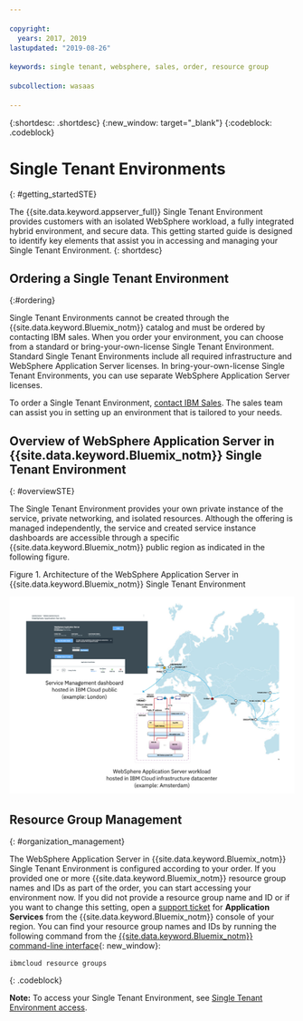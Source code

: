 ```yaml
---

copyright:
  years: 2017, 2019
lastupdated: "2019-08-26"

keywords: single tenant, websphere, sales, order, resource group

subcollection: wasaas

---
```


{:shortdesc: .shortdesc}
{:new_window: target="_blank"}
{:codeblock: .codeblock}

# Single Tenant Environments
{: #getting_startedSTE}

The {{site.data.keyword.appserver_full}} Single Tenant Environment provides customers with an isolated WebSphere workload, a fully integrated hybrid environment, and secure data. This getting started guide is designed to identify key elements that assist you in accessing and managing your Single Tenant Environment.
{: shortdesc}

## Ordering a Single Tenant Environment
{:#ordering}

Single Tenant Environments cannot be created through the {{site.data.keyword.Bluemix_notm}} catalog and must be ordered by contacting IBM sales. When you order your environment, you can choose from a standard or bring-your-own-license Single Tenant Environment. Standard Single Tenant Environments include all required infrastructure and WebSphere Application Server licenses. In bring-your-own-license Single Tenant Environments, you can use separate WebSphere Application Server licenses.

To order a Single Tenant Environment, [contact IBM Sales](/docs/services/ApplicationServeronCloud?topic=wasaas-reporting_issues#contacting-sales). The sales team can assist you in setting up an environment that is tailored to your needs.

## Overview of WebSphere Application Server in {{site.data.keyword.Bluemix_notm}} Single Tenant Environment
{: #overviewSTE}

The Single Tenant Environment provides your own private instance of the service, private networking, and isolated resources. Although the offering is managed independently, the service and created service instance dashboards are accessible through a specific {{site.data.keyword.Bluemix_notm}} public region as indicated in the following figure.

Figure 1. Architecture of the WebSphere Application Server in {{site.data.keyword.Bluemix_notm}} Single Tenant Environment

![Figure 1. Architecture of Single Tenant Environment](images/WASaaS.png)


## Resource Group Management
{: #organization_management}

The WebSphere Application Server in {{site.data.keyword.Bluemix_notm}} Single Tenant Environment is configured according to your order. If you provided one or more {{site.data.keyword.Bluemix_notm}} resource group names and IDs as part of the order, you can start accessing your environment now. If you did not provide a resource group name and ID or if you want to change this setting, open a [support ticket](/docs/services/ApplicationServeronCloud?topic=wasaas-reporting_issues#reporting_issues) for **Application Services** from the {{site.data.keyword.Bluemix_notm}} console of your region. You can find your resource group names and IDs by running the following command from the [{{site.data.keyword.Bluemix_notm}} command-line interface](/docs/cli?topic=cloud-cli-install-ibmcloud-cli){: new_window}:

```
ibmcloud resource groups
```
{: .codeblock}  

**Note:** To access your Single Tenant Environment, see [Single Tenant Environment access](/docs/services/ApplicationServeronCloud?topic=wasaas-singleTenantEnvironment#singleTenantEnvironment).
